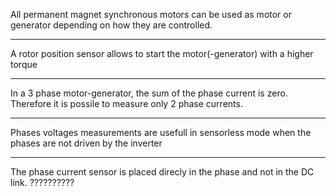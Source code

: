 

All permanent magnet synchronous motors can be used as motor or generator depending on how they are controlled.
***

A rotor position sensor allows to start the motor(-generator) with a higher torque
***

In a 3 phase motor-generator, the sum of the phase current is zero.
Therefore it is possile to measure only 2 phase currents.
***

Phases voltages measurements are usefull in sensorless mode when the phases are not driven by the inverter
***

The phase current sensor is placed direcly in the phase and not in the DC link.
??????????
